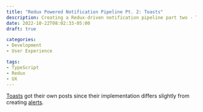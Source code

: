 ```yaml
---
title: "Redux Powered Notification Pipeline Pt. 2: Toasts"
description: Creating a Redux-driven notification pipeline part two - Toasts
date: 2022-10-22T08:02:33-05:00
draft: true

categories:
- Development
- User Experience

tags:
- TypeScript
- Redux
- UX
---
```


[Toasts][bst] got their own posts since their implementation differs slightly from creating [alerts][bsa].

[bsa]: https://getbootstrap.com/docs/5.2/components/alerts/ 'Provide contextual feedback messages for typical user actions'
[bst]: https://getbootstrap.com/docs/5.2/components/toasts/ 'Lightweight push notifications'
